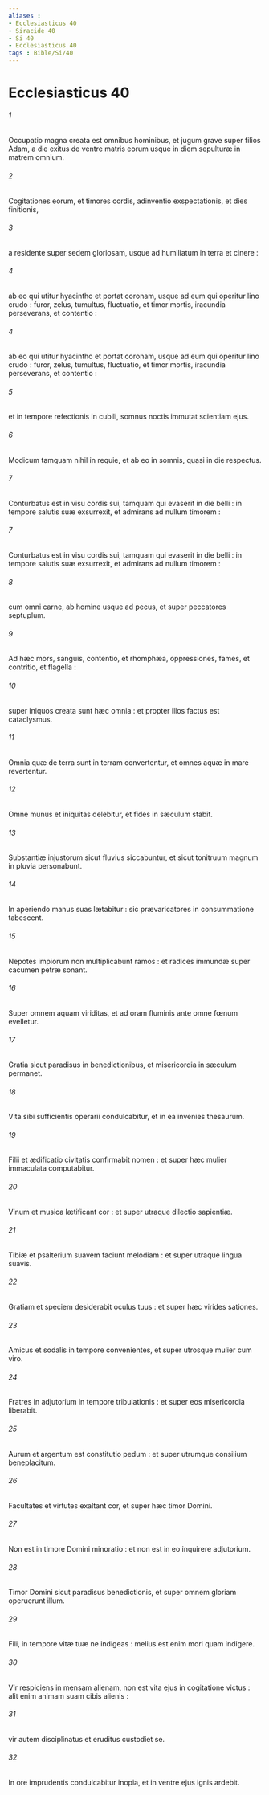 ```yaml
---
aliases : 
- Ecclesiasticus 40
- Siracide 40
- Si 40
- Ecclesiasticus 40
tags : Bible/Si/40
---
```


# Ecclesiasticus 40

###### 1
Occupatio magna creata est omnibus hominibus, et jugum grave super filios Adam, a die exitus de ventre matris eorum usque in diem sepulturæ in matrem omnium.
###### 2
Cogitationes eorum, et timores cordis, adinventio exspectationis, et dies finitionis,
###### 3
a residente super sedem gloriosam, usque ad humiliatum in terra et cinere :
###### 4
ab eo qui utitur hyacintho et portat coronam, usque ad eum qui operitur lino crudo : furor, zelus, tumultus, fluctuatio, et timor mortis, iracundia perseverans, et contentio :
###### 4
ab eo qui utitur hyacintho et portat coronam, usque ad eum qui operitur lino crudo : furor, zelus, tumultus, fluctuatio, et timor mortis, iracundia perseverans, et contentio :
###### 5
et in tempore refectionis in cubili, somnus noctis immutat scientiam ejus.
###### 6
Modicum tamquam nihil in requie, et ab eo in somnis, quasi in die respectus.
###### 7
Conturbatus est in visu cordis sui, tamquam qui evaserit in die belli : in tempore salutis suæ exsurrexit, et admirans ad nullum timorem :
###### 7
Conturbatus est in visu cordis sui, tamquam qui evaserit in die belli : in tempore salutis suæ exsurrexit, et admirans ad nullum timorem :
###### 8
cum omni carne, ab homine usque ad pecus, et super peccatores septuplum.
###### 9
Ad hæc mors, sanguis, contentio, et rhomphæa, oppressiones, fames, et contritio, et flagella :
###### 10
super iniquos creata sunt hæc omnia : et propter illos factus est cataclysmus.
###### 11
Omnia quæ de terra sunt in terram convertentur, et omnes aquæ in mare revertentur.
###### 12
Omne munus et iniquitas delebitur, et fides in sæculum stabit.
###### 13
Substantiæ injustorum sicut fluvius siccabuntur, et sicut tonitruum magnum in pluvia personabunt.
###### 14
In aperiendo manus suas lætabitur : sic prævaricatores in consummatione tabescent.
###### 15
Nepotes impiorum non multiplicabunt ramos : et radices immundæ super cacumen petræ sonant.
###### 16
Super omnem aquam viriditas, et ad oram fluminis ante omne fœnum evelletur.
###### 17
Gratia sicut paradisus in benedictionibus, et misericordia in sæculum permanet.
###### 18
Vita sibi sufficientis operarii condulcabitur, et in ea invenies thesaurum.
###### 19
Filii et ædificatio civitatis confirmabit nomen : et super hæc mulier immaculata computabitur.
###### 20
Vinum et musica lætificant cor : et super utraque dilectio sapientiæ.
###### 21
Tibiæ et psalterium suavem faciunt melodiam : et super utraque lingua suavis.
###### 22
Gratiam et speciem desiderabit oculus tuus : et super hæc virides sationes.
###### 23
Amicus et sodalis in tempore convenientes, et super utrosque mulier cum viro.
###### 24
Fratres in adjutorium in tempore tribulationis : et super eos misericordia liberabit.
###### 25
Aurum et argentum est constitutio pedum : et super utrumque consilium beneplacitum.
###### 26
Facultates et virtutes exaltant cor, et super hæc timor Domini.
###### 27
Non est in timore Domini minoratio : et non est in eo inquirere adjutorium.
###### 28
Timor Domini sicut paradisus benedictionis, et super omnem gloriam operuerunt illum.
###### 29
Fili, in tempore vitæ tuæ ne indigeas : melius est enim mori quam indigere.
###### 30
Vir respiciens in mensam alienam, non est vita ejus in cogitatione victus : alit enim animam suam cibis alienis :
###### 31
vir autem disciplinatus et eruditus custodiet se.
###### 32
In ore imprudentis condulcabitur inopia, et in ventre ejus ignis ardebit.
